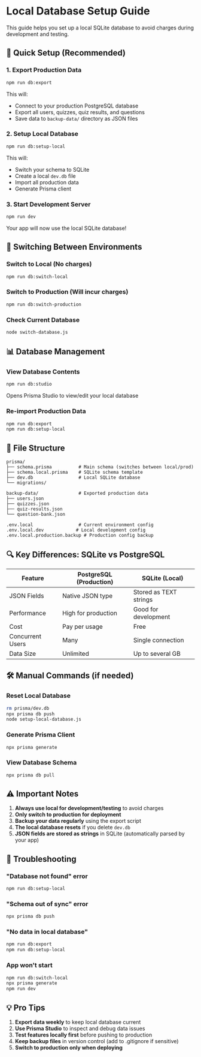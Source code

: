 # Local Database Setup Guide

This guide helps you set up a local SQLite database to avoid charges during development and testing.

## 🎯 Quick Setup (Recommended)

### 1. Export Production Data
```bash
npm run db:export
```
This will:
- Connect to your production PostgreSQL database
- Export all users, quizzes, quiz results, and questions
- Save data to `backup-data/` directory as JSON files

### 2. Setup Local Database
```bash
npm run db:setup-local
```
This will:
- Switch your schema to SQLite
- Create a local `dev.db` file
- Import all production data
- Generate Prisma client

### 3. Start Development Server
```bash
npm run dev
```
Your app will now use the local SQLite database!

## 🔄 Switching Between Environments

### Switch to Local (No charges)
```bash
npm run db:switch-local
```

### Switch to Production (Will incur charges)
```bash
npm run db:switch-production
```

### Check Current Database
```bash
node switch-database.js
```

## 📊 Database Management

### View Database Contents
```bash
npm run db:studio
```
Opens Prisma Studio to view/edit your local database

### Re-import Production Data
```bash
npm run db:export
npm run db:setup-local
```

## 📁 File Structure

```
prisma/
├── schema.prisma          # Main schema (switches between local/prod)
├── schema.local.prisma    # SQLite schema template
├── dev.db                 # Local SQLite database
└── migrations/

backup-data/               # Exported production data
├── users.json
├── quizzes.json
├── quiz-results.json
└── question-bank.json

.env.local                 # Current environment config
.env.local.dev            # Local development config
.env.local.production.backup # Production config backup
```

## 🔍 Key Differences: SQLite vs PostgreSQL

| Feature | PostgreSQL (Production) | SQLite (Local) |
|---------|------------------------|----------------|
| JSON Fields | Native JSON type | Stored as TEXT strings |
| Performance | High for production | Good for development |
| Cost | Pay per usage | Free |
| Concurrent Users | Many | Single connection |
| Data Size | Unlimited | Up to several GB |

## 🛠️ Manual Commands (if needed)

### Reset Local Database
```bash
rm prisma/dev.db
npx prisma db push
node setup-local-database.js
```

### Generate Prisma Client
```bash
npx prisma generate
```

### View Database Schema
```bash
npx prisma db pull
```

## ⚠️ Important Notes

1. **Always use local for development/testing** to avoid charges
2. **Only switch to production for deployment**
3. **Backup your data regularly** using the export script
4. **The local database resets** if you delete `dev.db`
5. **JSON fields are stored as strings** in SQLite (automatically parsed by your app)

## 🐛 Troubleshooting

### "Database not found" error
```bash
npm run db:setup-local
```

### "Schema out of sync" error
```bash
npx prisma db push
```

### "No data in local database"
```bash
npm run db:export
npm run db:setup-local
```

### App won't start
```bash
npm run db:switch-local
npx prisma generate
npm run dev
```

## 💡 Pro Tips

1. **Export data weekly** to keep local database current
2. **Use Prisma Studio** to inspect and debug data issues
3. **Test features locally first** before pushing to production
4. **Keep backup files** in version control (add to .gitignore if sensitive)
5. **Switch to production only when deploying**
